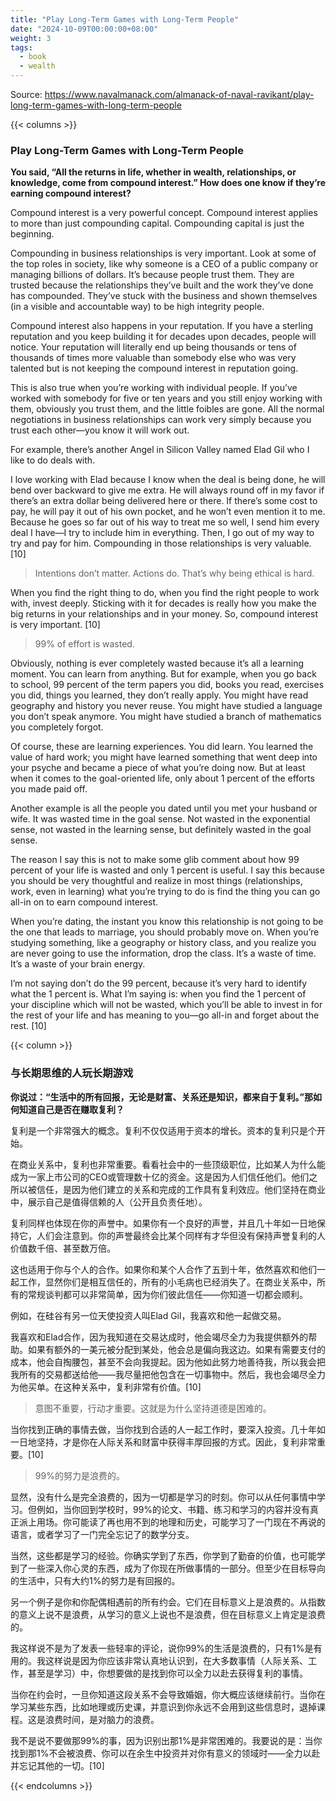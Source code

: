 ```yaml
---
title: "Play Long-Term Games with Long-Term People"
date: "2024-10-09T00:00:00+08:00"
weight: 3
tags:
  - book
  - wealth
---
```


Source: <https://www.navalmanack.com/almanack-of-naval-ravikant/play-long-term-games-with-long-term-people>

{{< columns >}}

### Play Long-Term Games with Long-Term People

**You said, “All the returns in life, whether in wealth, relationships, or knowledge, come from compound interest.” How does one know if they’re earning compound interest?**

Compound interest is a very powerful concept. Compound interest applies to more than just compounding capital. Compounding capital is just the beginning.

Compounding in business relationships is very important. Look at some of the top roles in society, like why someone is a CEO of a public company or managing billions of dollars. It’s because people trust them. They are trusted because the relationships they’ve built and the work they’ve done has compounded. They’ve stuck with the business and shown themselves (in a visible and accountable way) to be high integrity people.

Compound interest also happens in your reputation. If you have a sterling reputation and you keep building it for decades upon decades, people will notice. Your reputation will literally end up being thousands or tens of thousands of times more valuable than somebody else who was very talented but is not keeping the compound interest in reputation going.

This is also true when you’re working with individual people. If you’ve worked with somebody for five or ten years and you still enjoy working with them, obviously you trust them, and the little foibles are gone. All the normal negotiations in business relationships can work very simply because you trust each other—you know it will work out.

For example, there’s another Angel in Silicon Valley named Elad Gil who I like to do deals with.

I love working with Elad because I know when the deal is being done, he will bend over backward to give me extra. He will always round off in my favor if there’s an extra dollar being delivered here or there. If there’s some cost to pay, he will pay it out of his own pocket, and he won’t even mention it to me. Because he goes so far out of his way to treat me so well, I send him every deal I have—I try to include him in everything. Then, I go out of my way to try and pay for him. Compounding in those relationships is very valuable. [10]

> Intentions don’t matter. Actions do. That’s why being ethical is hard.

When you find the right thing to do, when you find the right people to work with, invest deeply. Sticking with it for decades is really how you make the big returns in your relationships and in your money. So, compound interest is very important. [10]

> 99% of effort is wasted.

Obviously, nothing is ever completely wasted because it’s all a learning moment. You can learn from anything. But for example, when you go back to school, 99 percent of the term papers you did, books you read, exercises you did, things you learned, they don’t really apply. You might have read geography and history you never reuse. You might have studied a language you don’t speak anymore. You might have studied a branch of mathematics you completely forgot.

Of course, these are learning experiences. You did learn. You learned the value of hard work; you might have learned something that went deep into your psyche and became a piece of what you’re doing now. But at least when it comes to the goal-oriented life, only about 1 percent of the efforts you made paid off.

Another example is all the people you dated until you met your husband or wife. It was wasted time in the goal sense. Not wasted in the exponential sense, not wasted in the learning sense, but definitely wasted in the goal sense.

The reason I say this is not to make some glib comment about how 99 percent of your life is wasted and only 1 percent is useful. I say this because you should be very thoughtful and realize in most things (relationships, work, even in learning) what you’re trying to do is find the thing you can go all-in on to earn compound interest.

When you’re dating, the instant you know this relationship is not going to be the one that leads to marriage, you should probably move on. When you’re studying something, like a geography or history class, and you realize you are never going to use the information, drop the class. It’s a waste of time. It’s a waste of your brain energy.

I’m not saying don’t do the 99 percent, because it’s very hard to identify what the 1 percent is. What I’m saying is: when you find the 1 percent of your discipline which will not be wasted, which you’ll be able to invest in for the rest of your life and has meaning to you—go all-in and forget about the rest. [10]

{{< column >}}

### 与长期思维的人玩长期游戏

**你说过：“生活中的所有回报，无论是财富、关系还是知识，都来自于复利。”那如何知道自己是否在赚取复利？**

复利是一个非常强大的概念。复利不仅仅适用于资本的增长。资本的复利只是个开始。

在商业关系中，复利也非常重要。看看社会中的一些顶级职位，比如某人为什么能成为一家上市公司的CEO或管理数十亿的资金。这是因为人们信任他们。他们之所以被信任，是因为他们建立的关系和完成的工作具有复利效应。他们坚持在商业中，展示自己是值得信赖的人（公开且负责任地）。

复利同样也体现在你的声誉中。如果你有一个良好的声誉，并且几十年如一日地保持它，人们会注意到。你的声誉最终会比某个同样有才华但没有保持声誉复利的人价值数千倍、甚至数万倍。

这也适用于你与个人的合作。如果你和某个人合作了五到十年，依然喜欢和他们一起工作，显然你们是相互信任的，所有的小毛病也已经消失了。在商业关系中，所有的常规谈判都可以非常简单，因为你们彼此信任——你知道一切都会顺利。

例如，在硅谷有另一位天使投资人叫Elad Gil，我喜欢和他一起做交易。

我喜欢和Elad合作，因为我知道在交易达成时，他会竭尽全力为我提供额外的帮助。如果有额外的一美元被分配到某处，他会总是偏向我这边。如果有需要支付的成本，他会自掏腰包，甚至不会向我提起。因为他如此努力地善待我，所以我会把我所有的交易都送给他——我尽量把他包含在一切事物中。然后，我也会竭尽全力为他买单。在这种关系中，复利非常有价值。[10]

> 意图不重要，行动才重要。这就是为什么坚持道德是困难的。

当你找到正确的事情去做，当你找到合适的人一起工作时，要深入投资。几十年如一日地坚持，才是你在人际关系和财富中获得丰厚回报的方式。因此，复利非常重要。[10]

> 99%的努力是浪费的。

显然，没有什么是完全浪费的，因为一切都是学习的时刻。你可以从任何事情中学习。但例如，当你回到学校时，99%的论文、书籍、练习和学习的内容并没有真正派上用场。你可能读了再也用不到的地理和历史，可能学习了一门现在不再说的语言，或者学习了一门完全忘记了的数学分支。

当然，这些都是学习的经验。你确实学到了东西，你学到了勤奋的价值，也可能学到了一些深入你心灵的东西，成为了你现在所做事情的一部分。但至少在目标导向的生活中，只有大约1%的努力是有回报的。

另一个例子是你和你配偶相遇前的所有约会。它们在目标意义上是浪费的。从指数的意义上说不是浪费，从学习的意义上说也不是浪费，但在目标意义上肯定是浪费的。

我这样说不是为了发表一些轻率的评论，说你99%的生活是浪费的，只有1%是有用的。我这样说是因为你应该非常认真地认识到，在大多数事情（人际关系、工作，甚至是学习）中，你想要做的是找到你可以全力以赴去获得复利的事情。

当你在约会时，一旦你知道这段关系不会导致婚姻，你大概应该继续前行。当你在学习某些东西，比如地理或历史课，并意识到你永远不会用到这些信息时，退掉课程。这是浪费时间，是对脑力的浪费。

我不是说不要做那99%的事，因为识别出那1%是非常困难的。我要说的是：当你找到那1%不会被浪费、你可以在余生中投资并对你有意义的领域时——全力以赴并忘记其他的一切。[10]

{{< endcolumns >}}
